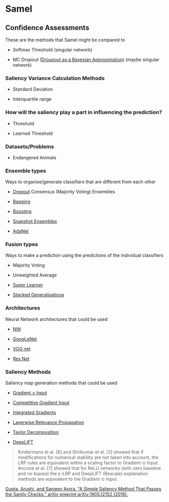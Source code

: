 # Samel

## Confidence Assessments
These are the methods that Samel might be compared to

- Softmax Threshold (singular network)

- MC Dropout ([Droupout as a Bayesian Approximation](https://arxiv.org/pdf/1506.02142.pdf)) (maybe singular network)

### Saliency Variance Calculation Methods

- Standard Deviation

- Interquartile range

### How will the saliency play a part in influencing the prediction?

- Threshold

- Learned Threshold

### Datasets/Problems

- Endangered Animals

### Ensemble types
Ways to organise/generate classifiers that are different from each other

- [Dropout](https://arxiv.org/pdf/1506.02142.pdf) Consensus (Majority Voting) Ensembles

- [Bagging](https://link.springer.com/content/pdf/10.1007%2FBF00058655.pdf)

- [Boosting](http://citeseerx.ist.psu.edu/viewdoc/download?doi=10.1.1.51.6252&rep=rep1&type=pdf)

- [Snapshot Ensembles](https://openreview.net/pdf?id=BJYwwY9ll)

- [AdaNet](https://arxiv.org/pdf/1607.01097.pdf)

### Fusion types
Ways to make a prediction using the predictions of the individual classifiers

- Majority Voting

- Unweighted Average

- [Super Learner](http://citeseerx.ist.psu.edu/viewdoc/download?doi=10.1.1.211.6393&rep=rep1&type=pdf)

- [Stacked Generalisationa](https://www.sciencedirect.com/science/article/pii/S0893608005800231)

### Architectures
Neural Network architectures that could be used

- [NIN](https://arxiv.org/pdf/1312.4400.pdf)

- [GoogLeNet](https://arxiv.org/pdf/1409.4842.pdf)

- [VGG net](https://arxiv.org/pdf/1409.4842.pdf)

- [Res Net](https://arxiv.org/pdf/1512.03385.pdf)

### Saliency Methods
Saliency map generation methods that could be used

- [Gradient × Input](https://arxiv.org/pdf/1312.6034.pdf)

- [Competitive Gradient Input](https://arxiv.org/pdf/1905.12152)

- [Integrated Gradients](https://arxiv.org/pdf/1703.01365.pdf)

- [Layerwise Relevance Propagation](https://journals.plos.org/plosone/article/file?id=10.1371/journal.pone.0130140&type=printable)

- [Taylor Decomposition](https://arxiv.org/pdf/1706.07979.pdf)

- [DeepLIFT](https://arxiv.org/pdf/1704.02685.pdf)

> Kindermans et al. [6] and Shrikumar et al. [3] showed that if modifications for numerical stability are not taken into account, the LRP rules are equivalent within a scaling factor to Gradient ⊙ Input. Ancona et al. [7] showed that for ReLU networks (with zero baseline and no biases) the ε-LRP and DeepLIFT (Rescale) explanation methods are equivalent to the Gradient ⊙ Input.

[Gupta, Arushi, and Sanjeev Arora. "A Simple Saliency Method That Passes the Sanity Checks." arXiv preprint arXiv:1905.12152 (2019).](https://arxiv.org/abs/1905.12152)
